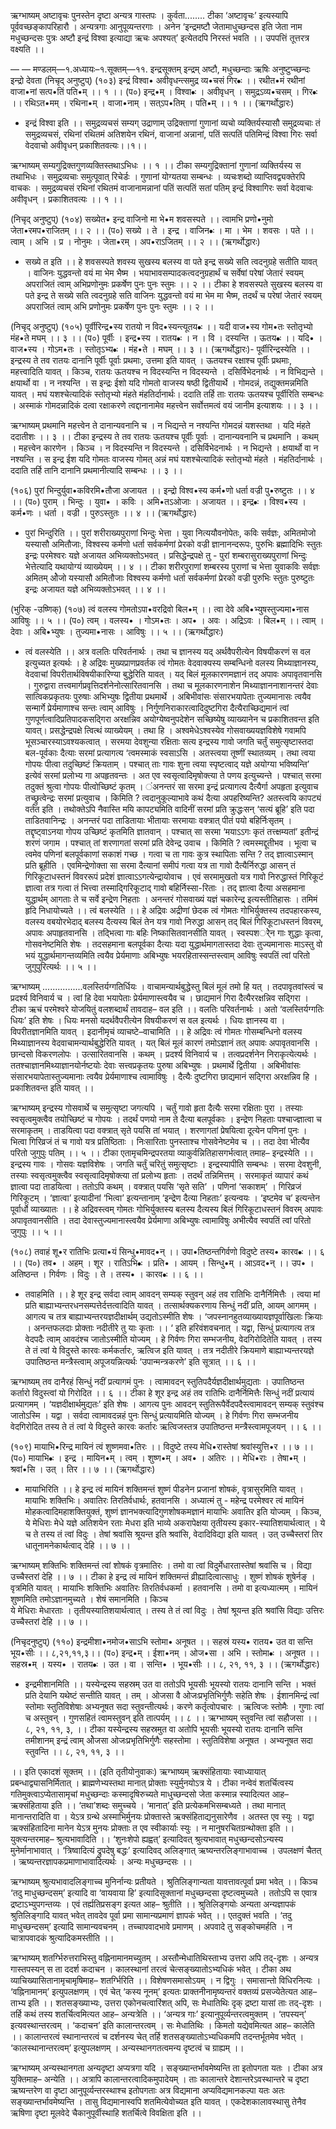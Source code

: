   ऋग्भाष्यम् 
अष्टावृचः पुनस्तेन दृष्टा अन्यत्र गास्तपः ।
कुर्वता........
 टीका
‘अष्टावृचः’ इत्यस्यापि पूर्ववच्छङ्कापरिहारौ । अन्यत्रगाः आनुपूव्यन्तरगाः । अनेन ‘इन्द्रमष्टौ जेतामाधुच्छन्दस इति जेता नाम मधुच्छन्दसः पुत्रः अष्टौ इन्द्रं विश्वा इत्याद्या ऋचः अपश्यत्’ इत्येतदपि निरस्तं भवति ।। उपपत्तिं तूत्तरत्र वक्ष्यति ।। 
  
—  —
मण्डलम्—१.अध्यायः–१.सूक्तम्—११.
इन्द्रसूक्तम्
इन्द्रम् अष्टौ, मधुच्छन्दाः ऋषिः अनुष्टुप्च्छन्दः इन्द्रो देवता
(निचृद् अनुष्टुप्)
(१०३) इन्द्रं विश्वा• अवीवृधन्त्समुद्र व्य•चसं गिर•ः ।।
 रथीत•मं रथीनां वाजा•नां सत्प•तिं पति•म् ।। १ ।।
(प०) इन्द्र•म् । विश्वा•ः । अवीवृधन् । समुद्रऽव्य•चसम् । गिर•ः ।। रथिऽत•मम् । रथिना•म् । वाजा•नाम् । सत्ऽप•तिम् । पति•म् ।। १ ।।
(ऋगर्थोद्धारः)
- इन्द्रं विश्वा इति ।। समुद्रव्यचसं  सम्यग् उद्राणाम् उद्रिक्ताणां गुणानां व्यचो व्यक्तिर्यस्यासौ समुद्रव्यचाः तं समुद्रव्यचसं, रथिनां रथितमं  अतिशयेन  रथिनं, वाजानां अन्नानां, पतिं सत्पतिं पतिमिन्द्रं विश्वा गिरः  सर्वा  वेदवाचो अवीवृधन् प्रकाशितवत्यः।।१।। 

ऋग्भाष्यम् 
 सम्यगुद्रिक्तगुणव्यक्तिस्तथाऽभिधः  ।। १  ।।
टीका
सम्यगुद्रिक्तानां गुणानां व्यक्तिर्यस्य स तथाभिधः । समुद्रव्यचाः समुत्पूवात् रिचेर्डः । गुणानां योग्यतया सम्बन्धः । व्यचःशब्दो व्याप्तिवद्व्यक्तेरपि वाचकः । समुद्रव्यचसं रथिनां रथितमं वाजानामन्नानां पतिं सत्पतिं सतां पतिम् इन्द्रं विश्वागिरः सर्वा वेदवाचः अवीवृधन् । प्रकाशितवत्यः ।। १ ।।
  
(निचृद् अनुष्टुप्) 
(१०४) सख्येत• इन्द्र वाजिनो मा भे•म शवसस्पते ।।
 त्वामभि प्रणो•नुमो जेता•रमप•राजितम् ।। २ ।।
(प०) सख्ये । ते । इन्द्र । वाजिन•ः । मा । भेम । शवसः । पते ।। त्वाम् ।
 अभि । प्र । नोनुमः । जेता•रम् । अप•राऽजितम् ।। २ ।।
(ऋगर्थोद्धारः)
- सख्ये त इति ।। हे शवसस्पते  शवस्य सुखस्य बलस्य वा पते इन्द्र  सख्ये सति  त्वदनुग्रहे सतीति यावत् । वाजिनः  युद्धवन्तो वयं मा भेम  भैष्म । भयाभावसम्पादकत्वदनुग्रहार्थं च सर्वेषां परेषां जेतारं स्वयम् अपराजितं त्वाम् अभिप्रणोनुमः  प्रकर्षेण पुनः पुनः स्तुमः ।। २ ।।
टीका
 हे शवसस्पते सुखस्य बलस्य वा पते इन्द्र ते सख्ये सति त्वदनुग्रहे सति वाजिनः युद्धवन्तो वयं मा भेम मा भैष्म, तदर्थं च परेषां जेतारं स्वयम् अपराजितं त्वाम् अभि प्रणोनुमः प्रकर्षेण पुनः पुनः स्तुमः ।। २ ।।

 (निचृद् अनुष्टुप्)
(१०५) पूर्वीरिन्द्र•स्य रातयो न विद•स्यन्त्यूतय•ः ।। 
यदी वाज•स्य गोम•तः स्तोतृभ्यो मंह•ते मघम् ।। ३ ।।
(प०) पूर्वीः । इन्द्र•स्य । रातय•ः । न । वि । दस्यन्ति । ऊतय•ः ।। यदि• । वाज•स्य । गोऽम•तः । स्तोतृऽभ्य•ः । मंह•ते । मघम् ।। ३ ।।
(ऋगर्थोद्धारः)- पूर्वीरिन्द्रस्येति ।। इन्द्रस्य ते तव रातयः  दानानि पूर्वीः  पूर्वाः  प्रथमाः, उत्तमा इति यावत् । ऊतयश्च रक्षाश्च पूर्वीः प्रथमाः, महत्त्वादिति यावत् । किञ्च, रातयः ऊतयश्च न विदस्यन्ति न विदस्यन्ते । दसिर्विभेदनार्थः । न विभिद्यन्ते । क्षयार्थो वा । न नश्यन्ति । स इन्द्रः ईशो यदि गोमतो वाजस्य षष्ठी द्वितीयार्थे । गोमदन्नं, तद्युक्तमन्नमिति यावत् । मघं यशश्चेत्यादिकं स्तोतृभ्यो मंहते मंहतिर्दानार्थः। ददाति तर्हि ताः रातयः ऊतयश्च पूर्वीरिति सम्बन्धः । अस्माकं गोमदन्नादिकं दत्वा रक्षाकरणे त्वद्दानानामेव महत्त्वेन सर्वोत्तमत्वं वयं जानीम इत्याशयः ।। ३ ।।

 ऋग्भाष्यम् 
प्रथमानि महत्त्वेन ते दानान्यवनानि च ।
न भिद्यन्ते न नश्यन्ति गोमदन्नं यशस्तथा ।
यदि मंहते ददातीशः  ।। ३  ।।
टीका
इन्द्रस्य ते तव रातयः ऊतयश्च पूर्वीः पूर्वाः । दानान्यवनानि च प्रथमानि । कथम् । महत्त्वेन कारणेन । किञ्च । न विदस्यन्ति न विदस्यन्ते । दसिर्विभेदनार्थः । न भिद्यन्ते । क्षयार्थो वा न नश्यन्ति । स इन्द्र ईश यदि गोमतः वाजस्य गोमत् अन्नं मघं यशश्चेत्यादिकं स्तोतृभ्यो मंहते । मंहतिर्दानार्थः । ददाति तर्हि तानि दानानि प्रथमानीत्यादि सम्बन्धः ।। ३ ।।

 (१०६) पुरां भिन्दुर्युवा•कविरमि•तौजा अजायत ।। 
इन्द्रो विश्व•स्य कर्म•णो धर्ता वज्री पु•रुष्टुतः ।। ४ ।।
(प०) पुराम् । भिन्दुः । युवा• । कविः । अमि•तऽओजाः । अजायत ।। इन्द्र•ः । विश्व•स्य । कर्म•णः । धर्ता । वज्री । पुरुऽस्तुतः ।। ४ ।।
(ऋगर्थोद्धारः)
- पुरां भिन्दुरिति ।। पुरां  शरीराख्यपुराणां भिन्दुः भेत्ता । युवा  नित्ययौवनोपेतः, कविः  सर्वज्ञः, अमितमोजो यस्यासौ अमितौजाः, विश्वस्य कर्मणो धर्ता  सर्वकर्मणां प्रेरको वज्री  ज्ञानानन्दरूपः, पुरुभिः   ब्रह्मादिभिः स्तुतः इन्द्रः परमेश्वरः यज्ञे अजायत अभिव्यक्तोऽभवत् । प्रसिद्धेन्द्रपक्षे तु - पुरां शम्बरासुराख्यपुराणां भिन्दुः भेत्तेत्यादि यथायोग्यं व्याख्येयम् ।। ४ ।। 
 टीका
शरीरपुराणां शम्बरस्य पुराणां च भेत्ता युवाकविः सर्वज्ञः अमितम् ओेजो यस्यासौ अमितौजाः विश्वस्य कर्मणो धर्ता सर्वकर्मणां प्रेरको वज्री पुरुभिः स्तुतः पुरुष्टुतः इन्द्रः अजायत यज्ञे अभिव्यक्तोऽभवत् ।। ४ ।।

 (भुरिक् -उष्णिक्)
(१०७) त्वं वलस्य गोमतोऽपा•वरद्रिवो बिल•म् ।।
 त्वा देवे अबि•भ्युषस्तुज्यमा•नास आविषुः ।। ५ ।।
(प०) त्वम् । वलस्य• । गोऽम•तः । अप• । अवः । अद्रिऽवः । बिल•म् ।। 
त्वाम् । देवाः । अबि•भ्युषः । तुज्यमा•नासः । आविषुः ।। ५ ।।
(ऋगर्थोद्धारः)
- त्वं वलस्येति ।। अत्र वलतिः परिवर्तनार्थः । तथा च ज्ञानस्य यद् अर्थवैपरीत्येन विषयीकरणं स वल इत्युच्यत इत्यर्थः । हे अद्रिवः  मुख्यप्राणप्रवर्तक त्वं गोमतः  वेदवाक्यस्य सम्बन्धिनो वलस्य मिथ्याज्ञानस्य, वेदवाचां विपरीतार्थविषयीकारिण्या बुद्धेरिति यावत् । यद् बिलं मूलकारणमज्ञानं तद् अपावः अपावृतवानसि । गुरुद्वारा तत्त्वमार्गप्रवृत्तिदर्शनेनोत्सारितवानसि । तथा च मूलकारणनाशेन मिथ्याज्ञाननाशानन्तरं देवाः  सात्विकप्रकृतयः पुरुषाः अभिभ्युषः    द्वितीया प्रथमार्थे । अबिभीवांसः  संसारभयापेताः तुज्यमानासः  त्वयैव सन्मार्गे प्रेर्यमाणाश्च सन्तः  त्वाम् आविषुः  ।  निर्गुणनिराकारत्वादिदुष्टगिरा दैत्यैराच्छिद्यमानं त्वां गुणपूर्णत्वादिप्रतिपादकसद्गिरा अरक्षन्निव अयोग्येष्वनुपदेशेन सच्छिष्येषु व्याख्यानेन च प्रकाशितवन्त इति यावत्। 
प्रसद्धेन्द्रपक्षे त्वित्थं व्याख्येयम् । तथा हि । अश्वमेधेऽश्वस्येव गोसवाख्ययज्ञविशेषे गवामपि भूसञ्चारस्याऽवश्यकत्वात् । सरमया देवशुन्या रक्षिताः सत्य इन्द्रस्य गावो जगति चर्तुं समुत्सृष्टास्तदा बल-पूर्वकाः दैत्याः सरमां प्रत्यागत्य ‘त्वमस्माकं स्वसाऽसि । अतस्त्वया तूष्णीं स्थातव्यम् । तथा त्वया गोपयः पीत्वा तदुच्छिष्टं  क्रियताम् । पश्चात् ताः गावः शुना त्वया स्पृष्टत्वाद् यज्ञे अयोग्या भविष्यन्ति’ इत्येवं सरमां प्रलोभ्य गा अपहृतवन्तः । अत एव स्वसृत्वादिमृषोक्त्या ते पणय इत्युच्यन्ते । पश्चात् सरमा तदुक्तं श्रुत्वा गोपयः पीत्वोच्छिष्टं कृतम् । ंअनन्तरं  सा सरमा इन्द्रं  प्रत्यागत्य दैत्यैर्गा अपहृता इत्युवाच तच्छ्रुत्वेन्द्रः सरमां प्रत्युवाच । किमिति ? त्वदानुकूल्याभावे कथं दैत्या अपहरिष्यन्ति? अतस्त्वयि कापट्यं वर्तत इति । तथोक्तेऽपि नैवास्ति मयि कापट्यमिति वादिनीं सरमां प्रति क्रुद्धःसन् ‘सत्यं ब्रूहि’ इति पदा ताडितवानिन्द्रः । अनन्तरं पदा ताडितायाः भीतायाः सरमायाः वक्त्रात् पीतं पयो बहिर्निःसृतम् । तद्दृष्ट्वाऽनया गोपय उच्छिष्टं कृतमिति ज्ञातवान् । पश्चात् सा सरमा ‘मयाऽऽगः कृतं तत्त्क्षम्यतां’ इतीन्द्रं शरणं जगाम । 
पश्चात् तां शरणागतां सरमां प्रति देवेन्द्र उवाच । किमिति ? त्वमस्मद्दूतीभव । भूत्वा च त्वमेव पणिनां बलपूर्वकाणां सकाशं गच्छ । गत्वा  च ता गावः कुत्र स्थापिताः सन्ति ? तद् ज्ञात्वाऽस्मान् प्रति ब्रूहीति । एवमिन्द्रेणोक्ता सा सरमा दैत्यानां समीपं गत्वा यत्र ता गावो दैत्यैर्निरुद्धा आसन् तं गिरिकूटाधस्तनं विवररूपं प्रदेशं ज्ञात्वाऽऽगत्येन्द्रायोवाच ।
 एवं सरमामुखतो यत्र गावो निरुद्धास्तं गिरिकूटं ज्ञात्वा तत्र गत्वा तं भित्त्वा तस्माद्गिरिकूटाद् गावो बहिर्निस्सा-रिताः । तद् ज्ञात्वा दैत्या असहमाना युद्धार्थम् आगताः  ते च सर्वे इन्द्रेण निहताः । अनन्तरं गोसवाख्यं यज्ञं चकारेन्द्र इत्यस्तीतिहासः । तमिमं हृदि निधायोच्यते ।।
त्वं बलस्येति ।। हे अद्रिवः   अद्रीणां छेदक  त्वं गोमतः  गोभिर्युक्तस्य तदपहारकस्य, वलस्य  वबयोरभेदाद् बलस्य दैत्यस्य बिलं तेन यत्र गावो निरुद्धा आसन् तद् बिलं  गिरिकूटाधस्तनं विवरम्, अपावः  अपाहृतवानसि । तद्भित्वा गाः बहिः निष्कासितवानसीति  यावत् । स्वस्पशर्ेेन  गाः शुद्धाः कृत्वा, गोसवनेष्टमिति शेषः । तदसहमाना बलपूर्वका दैत्याः यदा युद्धार्थमागतास्तदा देवाः तुज्यमानासः   माऽस्तु वो भयं युद्धार्थमागन्तव्यमिति त्वयैव प्रेर्यमाणाः अबिभ्युषः भयरहितास्सन्तस्त्वाम् आविषुः  स्वपतिं त्वां परितो जुगुपुरित्यर्थः ।। ५ ।।

 ऋग्भाष्यम् 
................वलस्तिर्यग्गतिर्धियः ।
वाचामन्यार्थबुद्धेस्तु बिलं मूलं तमो हि यत् ।
तदपावृतवांस्त्वं च प्रदर्श्य विनिवार्य च ।
त्वां हि देवा भयापेताः प्रेर्यमाणास्त्वयैव च ।
छाद्यमानं गिरा दैत्यैररक्षन्निव सद्गिरा ।
टीका
ऋचं परमेश्वरे योजयितुं वलशब्दार्थं तावदाह– वल इति ।। वलतिः परिवर्तनार्थः । 
अतो ‘वलस्तिर्यग्गतिः धियः’ इति शेषः । धियः मनसो यदर्थवैपरीत्येन विषयीकरणं स वल इत्यर्थः । धियः ज्ञानस्य वा । विपरीतज्ञानमिति यावत् । इदानीमृचं व्याचष्टे–वाचामिति ।। हे अद्रिवः त्वं गोमतः गोसम्बन्धिनो वलस्य मिथ्याज्ञानस्य वेदवाचामन्यार्थबुद्धेरिति यावत् । यत् बिलं मूलं कारणं तमोऽज्ञानं तत् अपावः अपावृतवानसि । छान्दसो विकरणलोपः । उत्सारितवानसि । कथम् । प्रदर्श्य विनिवार्य च । तत्वप्रदर्शनेन निराकृत्येत्यर्थः । ततश्चाज्ञानमिथ्याज्ञानयोर्नष्टयोः देवाः सत्त्वप्रकृतयः पुरुषा अबिभ्युषः । प्रथमार्थे द्वितीया । अबिभीवांसः संसारभयापेतास्तुज्यमानाः त्वयैव प्रेर्यमाणाश्च त्वामाविषुः । दैत्यैः दुष्टगिरा छाद्यमानं सद्गिरा अरक्षन्निव हि । प्रकाशितवन्त इति यावत् ।। 
 
ऋग्भाष्यम् 
इन्द्रस्य गोसवार्थे च समुत्सृष्टा जगत्यपि ।
चर्तुं गावो हृता दैत्यैः सरमा रक्षिताः पुरा ।
तस्याः स्वसृत्वमुक्त्वैव तयोच्छिष्टं च गोपयः ।
तदर्थं पणयो नाम ते दैत्या बलपूर्वकाः ।
इन्द्रेण निहताः पश्चाज्ज्ञात्वा च सरमाकृतम् ।
ताडयित्वा पदा वक्त्रात् सृते पयसि तां भयात् ।
शरणागतां प्रेषयित्वा दूत्येन पणिनां पुनः ।
भित्वा गिरिव्रजं तं च गावो यत्र प्रतिष्ठिताः ।
निःसारिताः पुनस्ताश्च गोसवेनेष्टमेव च ।।
तदा देवा भीत्यैव परितो जुगुपुः पतिम्  ।। ५  ।।
टीका
एतामृचमिन्द्रपरतया व्याकुर्वन्नितिहासगर्भत्वात् तमाह– इन्द्रस्येति ।। इन्द्रस्य गावः । गोसवः यज्ञविशेषः । जगति चर्तुं चरितुं समुत्सृष्टाः । इन्द्रस्यापीति सम्बन्धः ।
सरमा देवशुनी, तस्याः स्वसृत्वमुक्त्वैव स्वसृत्वादिमृषोक्त्या तां प्रलोभ्य हृताः । तदर्थं तन्निमित्तम् । सरमाकृतं व्यापारं कथं ज्ञात्वा पदा ताडयित्वा । ततोऽपि कथम् ।
वक्त्रात् पयसि ‘सृते सति’ । पणिनां ‘सकाशम्’ । गिरिव्रजं गिरिकूटम् । ‘ज्ञात्वा’ इत्यादीनां ‘भित्वा’ इत्यन्तानाम् ‘इन्द्रेण दैत्या निहताः’ इत्यन्वयः । ‘इष्टमेव च’ इत्यन्तेन पूर्वार्धो व्याख्यातः ।।
 हे अद्रिवस्त्वम् गोमतः गोभिर्युक्तस्य बलस्य दैत्यस्य बिलं गिरिकूटाधस्तनं विवरम् अपावः अपावृतवानसीति । तदा देवास्तुज्यमानास्त्वयैव प्रेर्यमाणा अबिभ्युषः त्वामाविषुः अभीत्यैव स्वपतिं त्वां परितो जुगुपुः ।। ५ ।।

 (१०८) तवाहं शू•र रातिभिः प्रत्या•यं सिन्धु•मावद•न् ।। 
उपा•तिष्ठन्तगिर्वणो विदुष्टे तस्य• कारव•ः ।। ६ ।।
(प०) तव• । अहम् । शूर । रातिऽभि•ः । प्रति• । आयम् । सिन्धु•म् । आऽवद•न् ।। उप• । अतिष्ठन्त । गिर्वणः । विदुः । ते । तस्य• । कारव•ः ।। ६ ।।
- तवाहमिति ।। हे शूर इन्द्र   सर्वदा त्वाम् आवदन् सम्यक् स्तुवन् अहं तव रातिभिः  दानैर्निमित्तैः । त्वया मां प्रति बाह्याभ्यन्तरधनसम्पत्तेर्दत्तत्वादिति यावत् । तत्सार्थक्यकरणाय सिन्धुं  नदीं  प्रति, आयम्  आगमम् । आगत्य च तत्र बाह्याभ्यन्तरयज्ञदीक्षार्थम् उद्यतोऽस्मीति शेषः । 
‘जपस्नानहुतव्याख्यायज्ञपूर्वाखिलाः क्रियाः । 
अनन्तफलदाः प्रोक्ताः नदीतीरे तु याः कृताः ।।  ‘
इति हरिवंशवचनात् । यद्वा, सिन्धुं प्रत्यागत्य तत्र वेदपदैः त्वाम् आवदंश्च जातोऽस्मीति योज्यम् । हे गिर्वणः  गिरा सम्भजनीय, वेदगिरोदितेति यावत् । तस्य ते तं त्वां ये विदुस्ते कारवः  कर्मकर्तारः, ऋत्विज इति यावत् । तत्र नदीतीरे क्रियमाणे बाह्याभ्यन्तरयज्ञे  उपातिष्ठन्त  मन्त्रैस्त्वाम् अपूजयन्नित्यर्थः ‘उपान्मन्त्रकरणे’ इति सूत्रात् ।। ६ ।। 

 ऋग्भाष्यम् 
तव दानैरहं सिन्धुं नदीं प्रत्यागमं पुनः ।
त्वामावदन् स्तुतिपदैर्यज्ञदीक्षार्थमुद्यताः ।
उपातिष्ठन्त कर्तारो विदुस्त्वां यो गिरोदित  ।। ६  ।।
टीका
हे शूर इन्द्र अहं तव रातिभिः दानैर्निमित्तैः सिन्धुं नदीं प्रत्यायं प्रत्यागमम् । ‘यज्ञदीक्षार्थमुद्यतः’ इति शेषः । आगत्य पुनः आवदन् स्तुतिरूपैर्वेदपदैस्त्वामावदन् सम्यक् स्तुवंश्च जातोऽस्मि । यद्वा । सर्वदा त्वामावदन्नहं पुनः सिन्धुं प्रत्यायमिति योज्यम् । हे गिर्वणः गिरा सम्भजनीय वेदगिरोदित तस्य ते तं त्वां ये विदुस्ते कारवः कर्तारः ऋत्विजस्तत्र उपातिष्ठन्त मन्त्रैस्त्वामपूजयन् ।। ६ ।।

 (१०९) मायाभि•रिन्द्र मायिनं त्वं शुष्णमवा•तिरः ।।
 विदुष्टे तस्य मेधि•रास्तेषां श्रवांस्युत्ति•र ।। ७ ।।
(प०) मायाभि•ः । इन्द्र । मायिन•म् । त्वम् । शुष्ण•म् । अव• । अतिरः ।। 
मेधि•राः । तेषा•म् । श्रवां•सि । उत् । तिर ।। ७ ।।
(ऋगर्थोद्धारः)
- मायाभिरिति ।। हे इन्द्र  त्वं  मायिनं  शक्तिमन्तं शुष्णं  पीडनेन प्रजानां शोषकं, वृत्रासुरमिति यावत् । मायाभिः  शक्तिभिः। अवातिरः  तिरतिर्वधार्थः, हतवानसि । अध्यात्मं तु - महेन्द्र  परमेश्वर  त्वं मायिनं मोहकत्वादिमहाशक्तियुक्तं, शुष्णं ज्ञानभक्त्यादिगुणशोषकमज्ञानं मायाभिः अवातिर इति योज्यम् । किञ्च, ये मेधिराः  मेधे यज्ञे अतिशयेन रताः मेधरा इति भाव्ये अकरापेक्षया तृतीयस्य इकार-स्यातिशयार्थत्वात् । ये च ते तस्य तं त्वां विदुः । तेषां श्रवांसि श्रूयन्त इति श्रवांसि, वेदादिविद्या इति यावत् । उत् उच्चैस्तरां तिर  धातूनामनेकार्थत्वाद्  देहि ।। ७ ।। 

 ऋग्भाष्यम् 
शक्तिभिः शक्तिमन्तं त्वां शोषकं वृत्रमातिरः ।
तमो वा त्वां विदुर्मेधारतास्तेषां श्रवांसि च ।
विद्या उच्चैस्तरां देहि  ।। ७  ।।
टीका
 हे इन्द्र त्वं मायिनं शक्तिमन्तं व्रीह्यादित्वात्साधुः । शुष्णं शोषकं शुषेर्नङ् । वृत्रमिति यावत् । मायाभिः शक्तिभिः अवातिरः तिरतिर्वधकर्मा । हतवानसि । तमो वा इत्यध्यात्मम् । मायिनं शुष्णमिति तमोऽज्ञानमुच्यते । शेषं समानमिति । किञ्च  
ये मेधिराः मेधारताः । तृतीयस्यातिशयार्थत्वात् । तस्य ते तं त्वां विदुः । तेषां श्रूयन्त इति श्रवांसि विद्याः उत्तिरः उच्चैस्तरां देहि ।। ७ ।।
  
(निचृदनुष्टुप्)
(११०) इन्द्रमीशा•नमोज•साऽभि स्तोमा• अनूषत ।। 
सहस्रं यस्य• रातय• उत वा सन्ति भूय•सीः ।। ८,२१,११,३।।
(प०) इन्द्र•म् । ईशा•नम् । ओज•सा । अभि । स्तोमा•ः । अनूषत ।। सहस्र•म् । यस्य• । रातय•ः । उत । वा । सन्ति• । भूय•सीः ।। ८, २१, ११, ३ ।।
(ऋगर्थोद्धारः)
- इन्द्रमीशानमिति ।। यस्येन्द्रस्य सहस्रम् उत वा ततोऽपि भूयसीः   भूयस्यो रातयः दानानि सन्ति । भक्तं प्रति देयानि यथेष्टं सन्तीति यावत् । तम् । ओजसा वै  ओजःप्रभृतिभिर्गुणैः सहेति शेषः । ईशानमिन्द्रं त्वां स्तोमाः   स्तुतिविशेषाः अभ्यनूषत सदा स्तुवन्तीत्यर्थः। करणे कर्तृत्वोपचारः । ऋत्विजः स्तोमैः । गुणाः त्वां च अस्तुवन् । गुणसहितं त्वामस्तुवन् इति तात्पर्यम् ।। ८ ।। 
 ऋग्भाष्यम् 
स्तुवन्ति त्वां सहौजसा  ।। ८, २१, ११, ३,  ।।
टीका
यस्येन्द्रस्य सहस्रमुत वा अतोपि भूयसीः भूयस्यो रातयः दानानि सन्ति तमीशानम् इन्द्रं त्वाम् ओेजसा ओजःप्रभृतिभिर्गुणैः सहस्तोमा । स्तुतिविशेषा अनूषत । अभ्यनूषत सदा स्तुवन्ति ।। ८, २१, ११, ३ ।।

।। इति एकादशं सूक्तम् ।।
(इति तृतीयोनुवाकः)
ऋग्भाष्यम् 
ऋक्संहितायाः स्वाध्यायात् प्रबन्धाद्व्यासनिर्मितात् ।
ब्राह्मणेभ्यस्तथा मानात् प्रोक्ताः स्युर्मुनयोऽत्र ये ।
 टीका
नन्वेवं शतर्चित्वस्य गतिमुक्त्वाऽप्येतासामृचां मधुच्छन्दाः कस्मादृषिरुच्यते माधुच्छन्दसो जेता कस्मान्न स्यादित्यत आह– ऋक्संहिताया इति ।। ‘तथा’शब्दः समुच्चये । ‘मानात्’ इति प्रत्येकमभिसम्बध्यते । तथा मानात् मानान्तरादिति वा ।
येऽत्र ग्रन्थे अस्माभिर्मुनयः प्रोक्तास्ते ऋक्संहिताद्यनुसारेणैव । अतस्त एव स्युः ।
यद्वा ऋक्संहितादिना मानेन येऽत्र मुनयः प्रोक्ताः त एव स्वीकार्याः स्युः । न मानुषरचितग्रन्थोक्ता इति ।।
युक्त्यन्तरमाह– श्रुत्यभावादिति ।। ‘शुनःशेपो ह्यह्वत्’ इत्यादिवत् श्रुत्यभावात् मधुच्छन्दसोऽन्यस्य मुनेर्मानाभावात् । ‘त्रिष्वादित्यं द्रुपदेषु बद्धः’ इत्यादिवद् अलिङ्गात् ऋष्यन्तरलिङ्गाभावाच्च । उपलक्षणं चैतत् । ऋष्यन्तरज्ञापकप्रमाणाभावादित्यर्थः । अन्यः मधुच्छन्दसः ।।

ऋग्भाष्यम्
श्रुत्यभावादलिङ्गाच्च मुनिर्नान्यः प्रतीयते ।
श्रुतिलिङ्गान्यता यावत्तावत्पूर्वा प्रमा भवेत् ।।
 किञ्च ‘तदु माधुच्छन्दसम्’ इत्यादि वा ‘वायवाया हि’ इत्यादिसूक्तानां मधुच्छन्दसा दृष्टत्वमुच्यते । ततोऽपि स एवात्र द्रष्टाऽभ्युपगन्तव्यः ।  एवं तर्ह्यतिप्रसङ्ग इत्यत आह– श्रुतीति ।। श्रुतिलिङ्गयोः अन्यता अन्यज्ञापकं श्रुतिलिङ्गादि यावत् भवेत् तावदेव पूर्वा प्रमा सामान्यप्रमाणं ज्ञापकं भवेत् ।।
 एतदुक्तं भवति । ‘तदु माधुच्छन्दसम्’ इत्यादि सामान्यवचनम् । तच्चापवादभावे प्रमाणम् । अपवादे तु सङ्कोचमर्हति । न चात्रापवादकं श्रुत्यादिकमस्तीति ।। 

ऋग्भाष्यम् 
शतर्ग्भिरुत्तराभिस्तु वह्निनामानमच्युतम् ।
अस्तौन्मेधातिथिस्ताभ्य उत्तरा अपि तद्-दृशः ।
अन्यत्र गास्तपस्यन् स ता ददर्श कदाचन ।
कालस्थानां तरत्वं चेत्सङ्ख्यातोऽभ्यधिकं भवेत् ।
टीका
अथ व्याचिख्यासितानामृचामृषिमाह– शतर्ग्भिरिति ।। विशेषणसमासोऽयम् । न द्विगुः । समासान्तो विधिरनित्यः । ‘वह्निनामानम्’ इत्युपलक्षणम् । एवं चेत् ‘कस्य नूनम्’ इत्यतः प्राक्तनीनामृष्यन्तरं वक्तव्यं प्रसज्येतेत्यत आह– ताभ्य इति ।।
शतसङ्ख्याभ्यः, उत्तरा एकोनचत्वारिंशत् अपि, सः मेधातिथिः दृक् द्रष्टा यासां ताः तद्-दृशः । तर्हि कथं तस्य शतर्चित्वमित्यत आह– अन्यत्रेति ।। ‘अन्यत्र गाः’ इत्यानुपूर्व्यन्तरत्वमुक्तम् । ‘तपस्यन्’ इत्यवस्थान्तरत्वम् । ‘कदाचन’ इति कालान्तरत्वम् । सः मेधातिथिः । किमतो यद्येवमित्यत आह– कालेति ।। कालान्तरत्वं स्थानान्तरत्वं च दर्शनस्य चेत् तर्हि शतसङ्ख्यातोऽभ्यधिकमपि तदन्तर्भूतमेव भवेत् । ‘कालस्थानान्तरत्वम्’ इत्युपलक्षणम् । अन्यस्थानगतत्वमन्य दृष्टत्वं च ग्राह्यम् ।। 

ऋग्भाष्यम् 
अन्यस्थानगता अन्यदृष्टा अप्यत्रगा यदि ।
सङ्ख्यान्तर्भावमेष्यन्ति ता इतोपगता यतः ।
टीका
अत्र युक्तिमाह– अन्येति ।। अत्रापि कालान्तरत्वादिकमुपादेयम् । ताः कालान्तरे देशान्तरेऽवस्थान्तरे च दृष्टा ऋष्यन्तरेण वा दृष्टा आनुपूर्व्यन्तरस्थाश्च इतोपगताः अत्र विद्यमाना अप्यविद्यमानकल्पा यतः अतः सङ्ख्यान्तर्भावमेष्यन्ति । तासु विद्यमानास्वपि शतमित्येवोच्यत इति यावत् । एकदेशकालावस्थासु तेनैव ऋषिणा दृष्टा मूलवेदे चैकानुपूर्वीस्थाहि शतर्चित्वे विवक्षिता इति ।। 
 